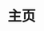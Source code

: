 ---
home: true
icon: material-symbols:home
title: 主页
heroImage: /logo.webp
heroText: ClockworkPi-Fans 手册
tagline: 让您的 uConsole、DevTerm 和 GameShell 变得更加好玩！
actions:
  - text: 快速开始 🌟
    link: docs/gameshell-ext/
    type: primary

  - text: 查看文档 📖
    link: docs/

features:
  - title: 完整的文档
    icon: material-symbols:menu-book
    details: 文档由每一位爱好者精心整理，每一步都十分详细。

  - title: 评论及回复
    icon: mdi:comment-processing
    details: 非常欢迎爱好者们积极评论，我们会在第一时间回复。

  - title: 意想不到的新玩法
    icon: material-symbols:fiber-new-rounded
    details: 只要有了新的有趣的玩法，我们会尽快在这里更新。

copyright: false
footer: 使用 <a href="https://theme-hope.vuejs.press/" target="_blank">VuePress Theme Hope</a> 主题 | GPL3 协议, 版权所有 © 2023-present <a href="https://clockworkpi-fans.com" target="_blank">ClockworkPi-Fans</a>
---